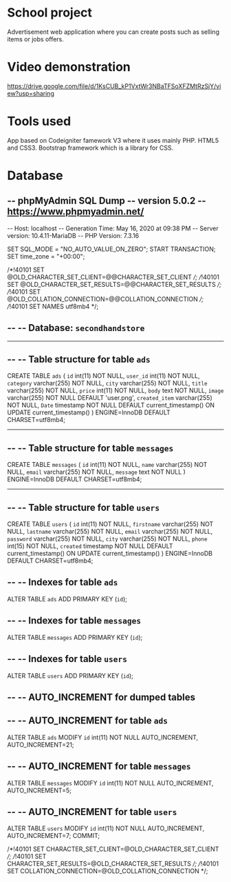 # School project
Advertisement web application where you can create posts such as selling items or jobs offers. 
# Video demonstration
https://drive.google.com/file/d/1KsCUB_kP1VxtWr3NBaTFSoXFZMtRzSjY/view?usp=sharing
# Tools used
App based on Codeigniter famework V3 where it uses mainly PHP. 
HTML5 and CSS3.
Bootstrap framework which is a library for CSS.
# Database
-- phpMyAdmin SQL Dump
-- version 5.0.2
-- https://www.phpmyadmin.net/
--
-- Host: localhost
-- Generation Time: May 16, 2020 at 09:38 PM
-- Server version: 10.4.11-MariaDB
-- PHP Version: 7.3.16

SET SQL_MODE = "NO_AUTO_VALUE_ON_ZERO";
START TRANSACTION;
SET time_zone = "+00:00";


/*!40101 SET @OLD_CHARACTER_SET_CLIENT=@@CHARACTER_SET_CLIENT */;
/*!40101 SET @OLD_CHARACTER_SET_RESULTS=@@CHARACTER_SET_RESULTS */;
/*!40101 SET @OLD_COLLATION_CONNECTION=@@COLLATION_CONNECTION */;
/*!40101 SET NAMES utf8mb4 */;

--
-- Database: `secondhandstore`
--

-- --------------------------------------------------------

--
-- Table structure for table `ads`
--

CREATE TABLE `ads` (
  `id` int(11) NOT NULL,
  `user_id` int(11) NOT NULL,
  `category` varchar(255) NOT NULL,
  `city` varchar(255) NOT NULL,
  `title` varchar(255) NOT NULL,
  `price` int(11) NOT NULL,
  `body` text NOT NULL,
  `image` varchar(255) NOT NULL DEFAULT 'user.png',
  `created_item` varchar(255) NOT NULL,
  `Date` timestamp NOT NULL DEFAULT current_timestamp() ON UPDATE current_timestamp()
) ENGINE=InnoDB DEFAULT CHARSET=utf8mb4;

-- --------------------------------------------------------

--
-- Table structure for table `messages`
--

CREATE TABLE `messages` (
  `id` int(11) NOT NULL,
  `name` varchar(255) NOT NULL,
  `email` varchar(255) NOT NULL,
  `message` text NOT NULL
) ENGINE=InnoDB DEFAULT CHARSET=utf8mb4;

-- --------------------------------------------------------

--
-- Table structure for table `users`
--

CREATE TABLE `users` (
  `id` int(11) NOT NULL,
  `firstname` varchar(255) NOT NULL,
  `lastname` varchar(255) NOT NULL,
  `email` varchar(255) NOT NULL,
  `password` varchar(255) NOT NULL,
  `city` varchar(255) NOT NULL,
  `phone` int(15) NOT NULL,
  `created` timestamp NOT NULL DEFAULT current_timestamp() ON UPDATE current_timestamp()
) ENGINE=InnoDB DEFAULT CHARSET=utf8mb4;

--
-- Indexes for table `ads`
--
ALTER TABLE `ads`
  ADD PRIMARY KEY (`id`);

--
-- Indexes for table `messages`
--
ALTER TABLE `messages`
  ADD PRIMARY KEY (`id`);

--
-- Indexes for table `users`
--
ALTER TABLE `users`
  ADD PRIMARY KEY (`id`);

--
-- AUTO_INCREMENT for dumped tables
--

--
-- AUTO_INCREMENT for table `ads`
--
ALTER TABLE `ads`
  MODIFY `id` int(11) NOT NULL AUTO_INCREMENT, AUTO_INCREMENT=21;

--
-- AUTO_INCREMENT for table `messages`
--
ALTER TABLE `messages`
  MODIFY `id` int(11) NOT NULL AUTO_INCREMENT, AUTO_INCREMENT=5;

--
-- AUTO_INCREMENT for table `users`
--
ALTER TABLE `users`
  MODIFY `id` int(11) NOT NULL AUTO_INCREMENT, AUTO_INCREMENT=7;
COMMIT;

/*!40101 SET CHARACTER_SET_CLIENT=@OLD_CHARACTER_SET_CLIENT */;
/*!40101 SET CHARACTER_SET_RESULTS=@OLD_CHARACTER_SET_RESULTS */;
/*!40101 SET COLLATION_CONNECTION=@OLD_COLLATION_CONNECTION */;


